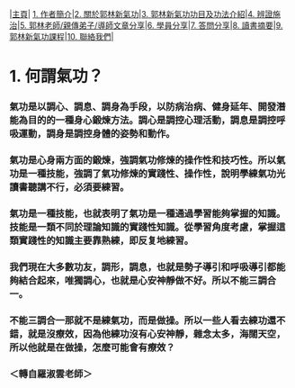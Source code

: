 |[主頁](/README.md)| [1. 作者簡介](/a10.md)|[2. 關於郭林新氣功](/a1.md)|[3. 郭林新氣功功目及功法介紹](/a2.md)|[4. 辨證施治](/a3.md)|[5. 郭林老師/親傳弟子/導師文章分享](/a5.md)|[6. 學員分享](/a6.md)|[7. 答問分享](/a7.md)|[8. 讀書摘要](/a4.md)|[9. 郭林新氣功課程](/郭林新氣功課程.md)|[10. 聯絡我們](/a9.md)|

# 1. 何謂氣功？

### 氣功是以調心、調息、調身為手段，以防病治病、健身延年、開發潛能為目的的一種身心鍛煉方法。調心是調控心理活動，調息是調控呼吸運動，調身是調控身體的姿勢和動作。

### 氣功是心身兩方面的鍛煉，強調氣功修煉的操作性和技巧性。所以氣功是一種技能，強調了氣功修煉的實踐性、操作性，說明學練氣功光讀書聽講不行，必須要練習。

### 氣功是一種技能，也就表明了氣功是一種通過學習能夠掌握的知識。技能是一類不同於理論知識的實踐性知識。從學習角度考慮，掌握這類實踐性的知識主要靠熟練，即反复地練習。

### 我們現在大多數功友，調形，調息，也就是勢子導引和呼吸導引都能夠結合起來，唯獨調心，也就是心安神靜做不好。所以不能三調合一。

### 不能三調合一那就不是練氣功，而是做操。所以一些人看去練功還不錯，就是沒療效，因為他練功沒有心安神靜，雜念太多，海闊天空，所以他就是在做操，怎麼可能會有療效？

### ＜轉自羅淑雲老師＞
